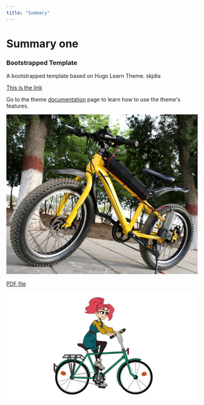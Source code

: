 ```yaml
---
title: "Summary"
---
```


# Summary one
### Bootstrapped Template

A bootstrapped template based on Hugo Learn Theme. skjdla  

[This is the link](google.com)


Go to the theme [documentation](https://learn.netlify.app/en/) page to learn how to use the theme's features.

![](images/bicycle.jpg?width=20pc)

[PDF file](files/Instructions_Fall2021.pdf)

![](images/moving_bike.gif)


